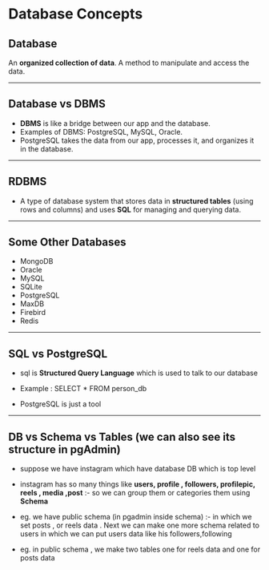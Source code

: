 # Database Concepts

## Database

An **organized collection of data**. A method to manipulate and access the data.

---

## Database vs DBMS

- **DBMS** is like a bridge between our app and the database.  
- Examples of DBMS: PostgreSQL, MySQL, Oracle.  
- PostgreSQL takes the data from our app, processes it, and organizes it in the database.

---

## RDBMS

- A type of database system that stores data in **structured tables** (using rows and columns) and uses **SQL** for managing and querying data.

---

## Some Other Databases

- MongoDB  
- Oracle  
- MySQL  
- SQLite  
- PostgreSQL  
- MaxDB  
- Firebird  
- Redis  

---

## SQL vs PostgreSQL

- sql is **Structured Query Language** which is used to talk to our database 
- Example : SELECT * FROM person_db

- PostgreSQL is just a tool 

---

## DB vs Schema vs Tables (we can also see its structure in pgAdmin)

- suppose we have instagram which have database DB which is top level 
- instagram has so many things like **users, profile , followers, profilepic, reels , media ,post** :- so we can group them or categories them using **Schema**

- eg. we have public schema (in pgadmin inside schema) :- in which we set posts , or reels data  . Next we can make one more schema related to users in which we can put users data like his followers,following 

- eg. in public schema , we make two tables one for reels data and one for posts data 



